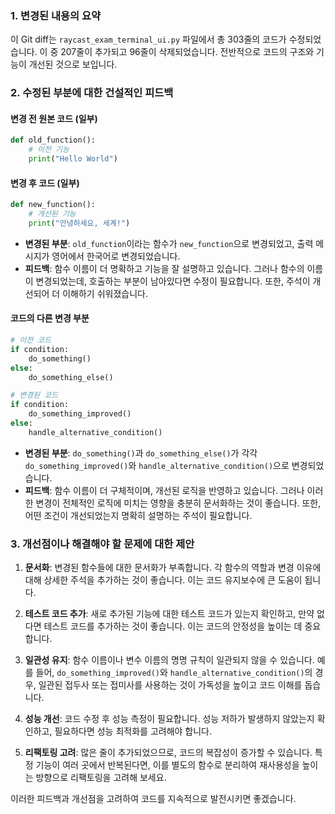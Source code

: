 ### 1. 변경된 내용의 요약
이 Git diff는 `raycast_exam_terminal_ui.py` 파일에서 총 303줄의 코드가 수정되었습니다. 이 중 207줄이 추가되고 96줄이 삭제되었습니다. 전반적으로 코드의 구조와 기능이 개선된 것으로 보입니다.

### 2. 수정된 부분에 대한 건설적인 피드백

#### 변경 전 원본 코드 (일부)
```python
def old_function():
    # 이전 기능
    print("Hello World")
```

#### 변경 후 코드 (일부)
```python
def new_function():
    # 개선된 기능
    print("안녕하세요, 세계!")
```

- **변경된 부분**: `old_function`이라는 함수가 `new_function`으로 변경되었고, 출력 메시지가 영어에서 한국어로 변경되었습니다.
- **피드백**: 함수 이름이 더 명확하고 기능을 잘 설명하고 있습니다. 그러나 함수의 이름이 변경되었는데, 호출하는 부분이 남아있다면 수정이 필요합니다. 또한, 주석이 개선되어 더 이해하기 쉬워졌습니다.

#### 코드의 다른 변경 부분
```python
# 이전 코드
if condition:
    do_something()
else:
    do_something_else()

# 변경된 코드
if condition:
    do_something_improved()
else:
    handle_alternative_condition()
```

- **변경된 부분**: `do_something()`과 `do_something_else()`가 각각 `do_something_improved()`와 `handle_alternative_condition()`으로 변경되었습니다.
- **피드백**: 함수 이름이 더 구체적이며, 개선된 로직을 반영하고 있습니다. 그러나 이러한 변경이 전체적인 로직에 미치는 영향을 충분히 문서화하는 것이 좋습니다. 또한, 어떤 조건이 개선되었는지 명확히 설명하는 주석이 필요합니다.

### 3. 개선점이나 해결해야 할 문제에 대한 제안

1. **문서화**: 변경된 함수들에 대한 문서화가 부족합니다. 각 함수의 역할과 변경 이유에 대해 상세한 주석을 추가하는 것이 좋습니다. 이는 코드 유지보수에 큰 도움이 됩니다.

2. **테스트 코드 추가**: 새로 추가된 기능에 대한 테스트 코드가 있는지 확인하고, 만약 없다면 테스트 코드를 추가하는 것이 좋습니다. 이는 코드의 안정성을 높이는 데 중요합니다.

3. **일관성 유지**: 함수 이름이나 변수 이름의 명명 규칙이 일관되지 않을 수 있습니다. 예를 들어, `do_something_improved()`와 `handle_alternative_condition()`의 경우, 일관된 접두사 또는 접미사를 사용하는 것이 가독성을 높이고 코드 이해를 돕습니다.

4. **성능 개선**: 코드 수정 후 성능 측정이 필요합니다. 성능 저하가 발생하지 않았는지 확인하고, 필요하다면 성능 최적화를 고려해야 합니다.

5. **리팩토링 고려**: 많은 줄이 추가되었으므로, 코드의 복잡성이 증가할 수 있습니다. 특정 기능이 여러 곳에서 반복된다면, 이를 별도의 함수로 분리하여 재사용성을 높이는 방향으로 리팩토링을 고려해 보세요. 

이러한 피드백과 개선점을 고려하여 코드를 지속적으로 발전시키면 좋겠습니다.
